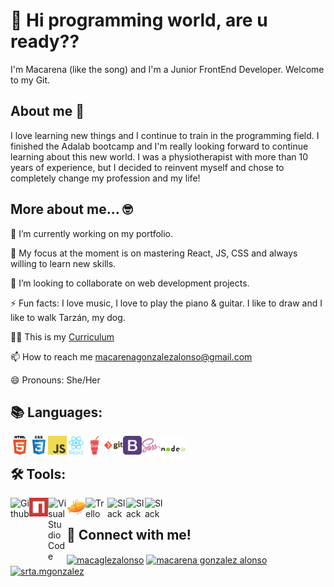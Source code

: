 # 👋 Hi programming world, are u ready??
I'm Macarena (like the song) and I'm a Junior FrontEnd Developer. Welcome to my Git.

## About me 📝
I love learning new things and I continue to train in the programming field. I finished the Adalab bootcamp and I'm really looking forward to continue learning about this new world.
I was a physiotherapist with more than 10 years of experience, but I decided to reinvent myself and chose to completely change my profession and my life!

## More about me... 🤓
  
  🔭 I’m currently working on my portfolio.
  
  🌱 My focus at the moment is on mastering React, JS, CSS and always willing to learn new skills.
  
  👯 I’m looking to collaborate on web development projects.
  
  ⚡ Fun facts: I love music, I love to play the piano & guitar. I like to draw and I like to walk Tarzán, my dog.
  
  👩‍🎓 This is my [Curriculum](https://github.com/MacarenaGlez/MacarenaGlez/files/6844181/Cv.FrontEnd.Macarena.pdf)

  
  📫 How to reach me <a href="macarenagonzalezalonso@gmail.com">macarenagonzalezalonso@gmail.com</a>

  😄 Pronouns: She/Her


## 📚 Languages:

<img align="left" alt="HTML5" width="30px" src="https://raw.githubusercontent.com/github/explore/80688e429a7d4ef2fca1e82350fe8e3517d3494d/topics/html/html.png" />

<img align="left" alt="CSS3" width="30px" src="https://raw.githubusercontent.com/github/explore/80688e429a7d4ef2fca1e82350fe8e3517d3494d/topics/css/css.png" />

<img align="left" alt="JavaScript" width="30px" src="https://raw.githubusercontent.com/github/explore/80688e429a7d4ef2fca1e82350fe8e3517d3494d/topics/javascript/javascript.png" />

<img align="left" src="https://raw.githubusercontent.com/devicons/devicon/master/icons/react/react-original-wordmark.svg" alt="react" width="30" height="30"/>

<img align="left" alt="Gulp" width="30px" src="https://raw.githubusercontent.com/github/explore/80688e429a7d4ef2fca1e82350fe8e3517d3494d/topics/gulp/gulp.png" />

<img align="left" alt="Git" width="30px" src="https://raw.githubusercontent.com/github/explore/80688e429a7d4ef2fca1e82350fe8e3517d3494d/topics/git/git.png" />

<img align="left" alt="Bootstrap" width="30px" src="https://raw.githubusercontent.com/github/explore/80688e429a7d4ef2fca1e82350fe8e3517d3494d/topics/bootstrap/bootstrap.png" />

<img align="left" alt="Sass" width="30px" src="https://raw.githubusercontent.com/github/explore/80688e429a7d4ef2fca1e82350fe8e3517d3494d/topics/sass/sass.png" />

<img align="left" src="https://raw.githubusercontent.com/devicons/devicon/master/icons/nodejs/nodejs-original-wordmark.svg" alt="nodejs" width="40" height="40" />
<br>

## 🛠 Tools:

<img align="left" alt="Github" width="30px" src="https://image.flaticon.com/icons/png/512/25/25231.png" />

<img align="left" alt="Npm" width="30px" src="https://raw.githubusercontent.com/github/explore/80688e429a7d4ef2fca1e82350fe8e3517d3494d/topics/npm/npm.png" />

<img align="left" alt="Visual Studio Code" width="30px" src="https://upload.wikimedia.org/wikipedia/commons/thumb/9/9a/Visual_Studio_Code_1.35_icon.svg/1024px-Visual_Studio_Code_1.35_icon.svg.png" />

<img align="left" alt="Zeplin" width="30px" src="https://raw.githubusercontent.com/github/explore/80688e429a7d4ef2fca1e82350fe8e3517d3494d/topics/zeplin/zeplin.png" />

<img align="left" alt="Trello" width="35px" src="https://img.icons8.com/color/452/trello.png" />

<img align="left" alt="Slack" width="30px" src="https://img.icons8.com/color/452/slack-new.png" />

<img align="left" alt="Slack" width="30px" src="https://img.icons8.com/color/452/figma.png" />

<img align="left" alt="Slack" width="30px" src="https://images.app.goo.gl/4SfRmzPjYcJJpshTA" />
<br>

## 🤙 Connect with me!

<a href="https://twitter.com/macaglezalonso" target="blank"><img align="center" src="https://raw.githubusercontent.com/rahuldkjain/github-profile-readme-generator/master/src/images/icons/Social/twitter.svg" alt="macaglezalonso" height="20" width="40" /></a> <a href="https://www.linkedin.com/in/macarena-gonzález-alonso" target="blank"><img align="center" src="https://raw.githubusercontent.com/rahuldkjain/github-profile-readme-generator/master/src/images/icons/Social/linked-in-alt.svg" alt="macarena gonzalez alonso" height="20" width="40" /></a> <a href="https://instagram.com/srta.mgonzalez" target="blank"><img align="center" src="https://raw.githubusercontent.com/rahuldkjain/github-profile-readme-generator/master/src/images/icons/Social/instagram.svg" alt="srta.mgonzalez" height="20" width="40" /></a>
